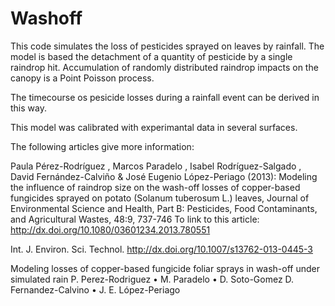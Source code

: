 Washoff
======

This code simulates the loss of  pesticides  sprayed on leaves by rainfall. The model is based  the detachment of a quantity of pesticide by a single raindrop hit.
Accumulation of randomly distributed raindrop impacts on the canopy is a Point Poisson process.

The timecourse os pesicide losses during a rainfall event can be derived in this way.

This model was calibrated with experimantal data in several surfaces.


The following articles give more information:

Paula Pérez-Rodríguez , Marcos Paradelo , Isabel Rodríguez-Salgado , David Fernández-Calviño & José
Eugenio López-Periago (2013): Modeling the influence of raindrop size on the wash-off losses of copper-based fungicides
sprayed on potato (Solanum tuberosum L.) leaves, Journal of Environmental Science and Health, Part B: Pesticides, Food
Contaminants, and Agricultural Wastes, 48:9, 737-746
To link to this article: http://dx.doi.org/10.1080/03601234.2013.780551

Int. J. Environ. Sci. Technol.
http://dx.doi.org/10.1007/s13762-013-0445-3


Modeling losses of copper-based fungicide foliar sprays
in wash-off under simulated rain
P. Perez-Rodriguez • M. Paradelo • D. Soto-Gomez
D. Fernandez-Calvino • J. E. López-Periago

